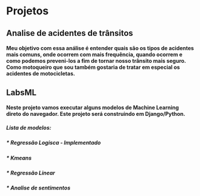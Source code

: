 # Projetos

## Analise de acidentes de trânsitos
#### Meu objetivo com essa análise é entender quais são os tipos de acidentes mais comuns, onde ocorrem com mais frequência, quando ocorrem e como podemos preveni-los a fim de tornar nosso trânsito mais seguro. Como motoqueiro que sou também gostaria de tratar em especial os acidentes de motocicletas.




## LabsML
#### Neste projeto vamos executar alguns modelos de Machine Learning direto do navegador. Este projeto será construindo em Django/Python.
##### Lista de modelos:
##### * Regressão Logisca - Implementado
##### * Kmeans
##### * Regressão Linear
##### * Analise de sentimentos
 
